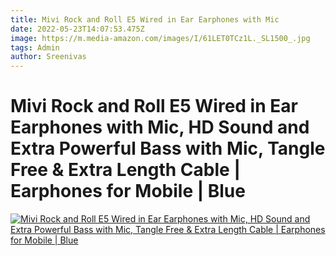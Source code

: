```yaml
---
title: Mivi Rock and Roll E5 Wired in Ear Earphones with Mic
date: 2022-05-23T14:07:53.475Z
image: https://m.media-amazon.com/images/I/61LET0TCz1L._SL1500_.jpg
tags: Admin
author: Sreenivas
---
```

# Mivi Rock and Roll E5 Wired in Ear Earphones with Mic, HD Sound and Extra Powerful Bass with Mic, Tangle Free & Extra Length Cable | Earphones for Mobile | Blue

[![Mivi Rock and Roll E5 Wired in Ear Earphones with Mic, HD Sound and Extra Powerful Bass with Mic, Tangle Free & Extra Length Cable | Earphones for Mobile | Blue](https://m.media-amazon.com/images/I/71BF-d87TuL._SL1500_.jpg)](https://amzn.to/3sPHVc4)
